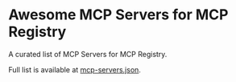 # Awesome MCP Servers for MCP Registry

A curated list of MCP Servers for MCP Registry.

Full list is available at [mcp-servers.json](./mcp-servers.json).
